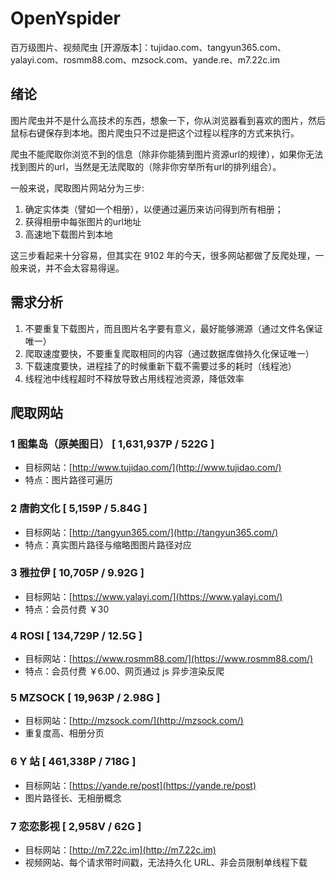 # OpenYspider
百万级图片、视频爬虫 [开源版本]：tujidao.com、tangyun365.com、yalayi.com、rosmm88.com、mzsock.com、yande.re、m7.22c.im

## 绪论
图片爬虫并不是什么高技术的东西，想象一下，你从浏览器看到喜欢的图片，然后鼠标右键保存到本地。图片爬虫只不过是把这个过程以程序的方式来执行。
   
爬虫不能爬取你浏览不到的信息（除非你能猜到图片资源url的规律），如果你无法找到图片的url，当然是无法爬取的（除非你穷举所有url的排列组合）。

一般来说，爬取图片网站分为三步:

1. 确定实体类（譬如一个相册），以便通过遍历来访问得到所有相册；
2. 获得相册中每张图片的url地址
3. 高速地下载图片到本地

这三步看起来十分容易，但其实在 9102 年的今天，很多网站都做了反爬处理，一般来说，并不会太容易得逞。

## 需求分析
1. 不要重复下载图片，而且图片名字要有意义，最好能够溯源（通过文件名保证唯一）
2. 爬取速度要快，不要重复爬取相同的内容（通过数据库做持久化保证唯一）
3. 下载速度要快，进程挂了的时候重新下载不需要过多的耗时（线程池）
4. 线程池中线程超时不释放导致占用线程池资源，降低效率

## 爬取网站
### 1 图集岛（原美图日） [ 1,631,937P / 522G ]
- 目标网站：[http://www.tujidao.com/](http://www.tujidao.com/)
- 特点：图片路径可遍历
### 2 唐韵文化 [ 5,159P / 5.84G ]
- 目标网站：[http://tangyun365.com/](http://tangyun365.com/)
- 特点：真实图片路径与缩略图图片路径对应
### 3 雅拉伊 [ 10,705P / 9.92G ]
- 目标网站：[https://www.yalayi.com/](https://www.yalayi.com/)
- 特点：会员付费 ￥30
### 4 ROSI [ 134,729P / 12.5G ]
- 目标网站：[https://www.rosmm88.com/](https://www.rosmm88.com/)
- 特点：会员付费 ￥6.00、网页通过 js 异步渲染反爬
### 5 MZSOCK [ 19,963P / 2.98G ]
- 目标网站：[http://mzsock.com/](http://mzsock.com/)
- 重复度高、相册分页
### 6 Y 站 [ 461,338P / 718G ]
- 目标网站：[https://yande.re/post](https://yande.re/post)
- 图片路径长、无相册概念
### 7 恋恋影视 [ 2,958V / 62G ]
- 目标网站：[http://m7.22c.im](http://m7.22c.im)
- 视频网站、每个请求带时间戳，无法持久化 URL、非会员限制单线程下载